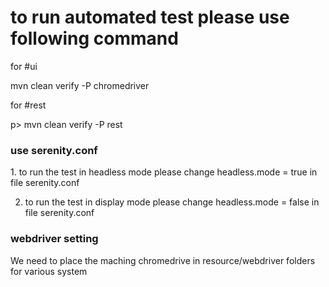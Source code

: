 # to run automated test please use following command
<p>for #ui</p>
mvn clean verify -P chromedriver
<p>for #rest </p>p>
mvn clean verify -P rest

<h3> use serenity.conf </h3>
1. to run the test in headless mode please change 
headless.mode = true
in file serenity.conf

2. to run the test in display mode please change
      headless.mode = false
      in file serenity.conf

<h3> webdriver setting </h3>
We need to place the maching chromedrive in resource/webdriver folders for various system